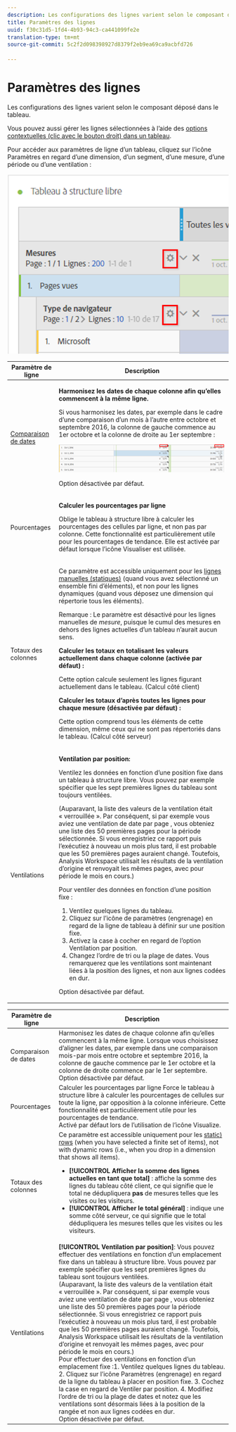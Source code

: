 ```yaml
---
description: Les configurations des lignes varient selon le composant déposé dans le tableau.
title: Paramètres des lignes
uuid: f30c31d5-1fd4-4b93-94c3-ca441099fe2e
translation-type: tm+mt
source-git-commit: 5c2f2d098398927d8379f2eb9ea69ca9acbfd726

---
```



# Paramètres des lignes

Les configurations des lignes varient selon le composant déposé dans le tableau.

Vous pouvez aussi gérer les lignes sélectionnées à l’aide des [options contextuelles (clic avec le bouton droit) dans un tableau](/help/analyze/analysis-workspace/visualizations/freeform-table.md).

Pour accéder aux paramètres de ligne d’un tableau, cliquez sur l’icône Paramètres en regard d’une dimension, d’un segment, d’une mesure, d’une période ou d’une ventilation :

![](assets/row-settings.png)

<table id="table_7ACE6413DB1F40349ED2860020F92E55"> 
 <thead> 
  <tr> 
   <th colname="col1" class="entry"> Paramètre de ligne </th> 
   <th colname="col2" class="entry"> Description </th> 
  </tr>
 </thead>
 <tbody> 
  <tr> 
   <td colname="col1"> <p><a href="/help/analyze/analysis-workspace/components/calendar-date-ranges/time-comparison.md"  > Comparaison de dates</a> </p> </td> 
   <td colname="col2"> <p><b>Harmonisez les dates de chaque colonne afin qu’elles commencent à la même ligne. </b> </p> <p>Si vous harmonisez les dates, par exemple dans le cadre d’une comparaison d’un mois à l’autre entre octobre et septembre 2016, la colonne de gauche commence au 1er octobre et la colonne de droite au 1er septembre : </p> <p><img placement="break"  src="assets/add-time-period-column3.png" width="500px" id="image_99398B13FEDA4715B8B818DF6093CA37" /> </p> <p>Option désactivée par défaut. </p> </td> 
  </tr> 
  <tr> 
   <td colname="col1"> <p>Pourcentages </p> </td> 
   <td colname="col2"> <p><b>Calculer les pourcentages par ligne</b> </p> <p>Oblige le tableau à structure libre à calculer les pourcentages des cellules par ligne, et non pas par colonne. Cette fonctionnalité est particulièrement utile pour les pourcentages de tendance. Elle est activée par défaut lorsque l’icône <span class="uicontrol">Visualiser</span> est utilisée. </p> </td> 
  </tr> 
  <tr> 
   <td colname="col1"> <p>Totaux des colonnes </p> </td> 
   <td colname="col2"> <p>Ce paramètre est accessible uniquement pour les <a href="/help/analyze/analysis-workspace/build-workspace-project/column-row-settings/manual-vs-dynamic-rows.md"  > lignes manuelles (statiques)</a> (quand vous avez sélectionné un ensemble fini d’éléments), et non pour les lignes dynamiques (quand vous déposez une dimension qui répertorie tous les éléments). <p>Remarque : Le paramètre est désactivé pour les lignes manuelles de <i>mesure</i>, puisque le cumul des mesures en dehors des lignes actuelles d’un tableau n’aurait aucun sens. </p> </p> <p><b>Calculer les totaux en totalisant les valeurs actuellement dans chaque colonne (activée par défaut) :</b> </p> <p>Cette option calcule seulement les lignes figurant actuellement dans le tableau. (Calcul côté client) </p> <p><b>Calculer les totaux d’après toutes les lignes pour chaque mesure (désactivée par défaut) :</b> </p> <p>Cette option comprend tous les éléments de cette dimension, même ceux qui ne sont pas répertoriés dans le tableau. (Calcul côté serveur) </p> </td> 
  </tr> 
  <tr> 
   <td colname="col1"> <p>Ventilations </p> </td> 
   <td colname="col2"> <p><b>Ventilation par position:</b> </p> <p>Ventilez les données en fonction d’une position fixe dans un tableau à structure libre. Vous pouvez par exemple spécifier que les sept premières lignes du tableau sont toujours ventilées. </p> <p>(Auparavant, la liste des valeurs de la ventilation était « verrouillée ». Par conséquent, si par exemple vous aviez une ventilation de <span class="term"> date </span> par <span class="term"> page </span>, vous obteniez une liste des 50 premières pages pour la période sélectionnée. Si vous enregistriez ce rapport puis l’exécutiez à nouveau un mois plus tard, il est probable que les 50 premières pages auraient changé. Toutefois, Analysis Workspace utilisait les résultats de la ventilation d’origine et renvoyait les mêmes pages, avec pour période le mois en cours.) </p> <p>Pour ventiler des données en fonction d’une position fixe : </p> 
    <ol id="ol_A396A11566AA4F52BC3ABBC373CEF477"> 
     <li id="li_BDAB1E9A48D44944A4F7C31F1182B923">Ventilez quelques lignes du tableau. </li> 
     <li id="li_C5610437D3714CCEB9F3C771864B4336">Cliquez sur l’icône de paramètres (engrenage) en regard de la ligne de tableau à définir sur une position fixe. </li> 
     <li id="li_675E429DC3B94201978166F9408D30B1">Activez la case à cocher en regard de l’option <span class="uicontrol">Ventilation par position</span>. </li> 
     <li id="li_E8A417D0D6D1438CAE825843BA0A7060">Changez l’ordre de tri ou la plage de dates. Vous remarquerez que les ventilations sont maintenant liées à la position des lignes, et non aux lignes codées en dur. </li> 
    </ol> <p>Option désactivée par défaut. </p> </td> 
  </tr> 
 </tbody> 
</table>

| Paramètre de ligne | Description |
|--- |--- |
| Comparaison de dates | Harmonisez les dates de chaque colonne afin qu’elles commencent à la même ligne.   Lorsque vous choisissez d’aligner les dates, par exemple dans une comparaison mois-par mois entre octobre et septembre 2016, la colonne de gauche commence par le 1er octobre et la colonne de droite commence par le 1er septembre.<br>Option désactivée par défaut. |
| Pourcentages | Calculer les pourcentages par ligne Force le tableau à structure libre à calculer les pourcentages de cellules sur toute la ligne, par opposition à la colonne inférieure. Cette fonctionnalité est particulièrement utile pour les pourcentages de tendance.<br>Activé par défaut lors de l’utilisation de l’icône Visualize. |
| Totaux des colonnes | Ce paramètre est accessible uniquement pour les [static) rows](https://docs.adobe.com/content/help/en/analytics/analyze/analysis-workspace/build-workspace-project/column-row-settings/manual-vs-dynamic-rows.html) (when you have selected a finite set of items), not with dynamic rows (i.e., when you drop in a dimension that shows all items).<ul><li>**[!UICONTROL Afficher la somme des lignes actuelles en tant que total]** : affiche la somme des lignes du tableau côté client, ce qui signifie que le total ne dédupliquera **pas** de mesures telles que les visites ou les visiteurs.</li><li>**[!UICONTROL Afficher le total général]** : indique une somme côté serveur, ce qui signifie que le total dédupliquera les mesures telles que les visites ou les visiteurs.</li></ul> |
| Ventilations | **[!UICONTROL Ventilation par position]**:  Vous pouvez effectuer des ventilations en fonction d’un emplacement fixe dans un tableau à structure libre. Vous pouvez par exemple spécifier que les sept premières lignes du tableau sont toujours ventilées.<br>(Auparavant, la liste des valeurs de la ventilation était « verrouillée ». Par conséquent, si par exemple vous aviez une ventilation de  date  par  page , vous obteniez une liste des 50 premières pages pour la période sélectionnée. Si vous enregistriez ce rapport puis l’exécutiez à nouveau un mois plus tard, il est probable que les 50 premières pages auraient changé. Toutefois, Analysis Workspace utilisait les résultats de la ventilation d’origine et renvoyait les mêmes pages, avec pour période le mois en cours.)<br>Pour effectuer des ventilations en fonction d’un emplacement fixe :1. Ventilez quelques lignes du tableau. 2. Cliquez sur l’icône Paramètres (engrenage) en regard de la ligne du tableau à placer en position fixe. 3. Cochez la case en regard de Ventiler par position. 4. Modifiez l’ordre de tri ou la plage de dates et notez que les ventilations sont désormais liées à la position de la rangée et non aux lignes codées en dur.<br>Option désactivée par défaut. |
